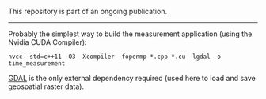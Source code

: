 This repository is part of an ongoing publication.

---

Probably the simplest way to build the measurement application (using the Nvidia CUDA Compiler):

```
nvcc -std=c++11 -O3 -Xcompiler -fopenmp *.cpp *.cu -lgdal -o time_measurement
```

[GDAL](https://gdal.org/) is the only external dependency required (used here to load and save geospatial raster data).
